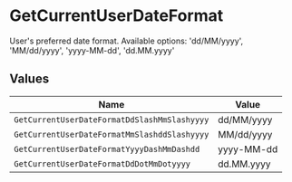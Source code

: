 # GetCurrentUserDateFormat

User's preferred date format. Available options: 'dd/MM/yyyy', 'MM/dd/yyyy', 'yyyy-MM-dd', 'dd.MM.yyyy'


## Values

| Name                                         | Value                                        |
| -------------------------------------------- | -------------------------------------------- |
| `GetCurrentUserDateFormatDdSlashMmSlashyyyy` | dd/MM/yyyy                                   |
| `GetCurrentUserDateFormatMmSlashddSlashyyyy` | MM/dd/yyyy                                   |
| `GetCurrentUserDateFormatYyyyDashMmDashdd`   | yyyy-MM-dd                                   |
| `GetCurrentUserDateFormatDdDotMmDotyyyy`     | dd.MM.yyyy                                   |